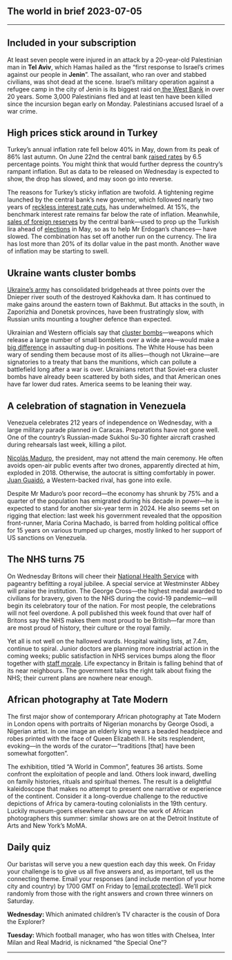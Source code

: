 ## The world in brief 2023-07-05

----------

## Included in your subscription



At least seven people were injured in an attack by a 20-year-old Palestinian man in <strong>Tel Aviv</strong>, which Hamas hailed as the “first response to Israel’s crimes against our people in <strong>Jenin</strong>”. The assailant, who ran over and stabbed civilians, was shot dead at the scene. Israel’s military operation against a refugee camp in the city of Jenin is its biggest raid on[ the West Bank](https://www.economist.com/middle-east-and-africa/2023/07/03/israel-launches-its-biggest-raid-on-the-west-bank-in-over-20-years) in over 20 years. Some 3,000 Palestinians fled and at least ten have been killed since the incursion began early on Monday. Palestinians accused Israel of a war crime.

## High prices stick around in Turkey

Turkey’s annual inflation rate fell below 40% in May, down from its peak of 86% last autumn. On June 22nd the central bank [raised rates](https://www.economist.com/europe/2023/06/04/turkeys-president-erdogan-shifts-towards-sane-economics) by 6.5 percentage points. You might think that would further depress the country’s rampant inflation. But as data to be released on Wednesday is expected to show, the drop has slowed, and may soon go into reverse.

The reasons for Turkey’s sticky inflation are twofold. A tightening regime launched by the central bank’s new governor, which followed nearly two years of [reckless interest rate cuts](https://www.economist.com/europe/2023/06/22/turkish-property-prices-are-soaring), has underwhelmed. At 15%, the benchmark interest rate remains far below the rate of inflation. Meanwhile, [sales of foreign reserves](https://www.economist.com/finance-and-economics/2023/06/01/turkeys-bizarre-economic-experiment-enters-a-new-phase) by the central bank—used to prop up the Turkish lira ahead of [elections](https://www.economist.com/europe/2023/04/27/a-post-erdogan-turkey-would-only-partly-change-its-foreign-policy) in May, so as to help Mr Erdogan’s chances— have slowed. The combination has set off another run on the currency. The lira has lost more than 20% of its dollar value in the past month. Another wave of inflation may be starting to swell.

## Ukraine wants cluster bombs

[Ukraine’s army](https://www.economist.com/special-report/2023/07/03/the-war-in-ukraine-shows-how-technology-is-changing-the-battlefield) has consolidated bridgeheads at three points over the Dnieper river south of the destroyed Kakhovka dam. It has continued to make gains around the eastern town of Bakhmut. But attacks in the south, in Zaporizhia and Donetsk provinces, have been frustratingly slow, with Russian units mounting a tougher defence than expected.

Ukrainian and Western officials say that [cluster bombs](https://www.economist.com/military-terms-a-to-z)—weapons which release a large number of small bomblets over a wide area—would make a [big difference](https://www.economist.com/the-economist-explains/2022/07/07/why-are-cluster-munitions-so-dangerous) in assaulting dug-in positions. The White House has been wary of sending them because most of its allies—though not Ukraine—are signatories to a treaty that bans the munitions, which can pollute a battlefield long after a war is over. Ukrainians retort that Soviet-era cluster bombs have already been scattered by both sides, and that American ones have far lower dud rates. America seems to be leaning their way.

## A celebration of stagnation in Venezuela

Venezuela celebrates 212 years of independence on Wednesday, with a large military parade planned in Caracas. Preparations have not gone well. One of the country’s Russian-made Sukhoi Su-30 fighter aircraft crashed during rehearsals last week, killing a pilot. 

[Nicolás Maduro](https://www.economist.com/the-americas/2023/04/25/nicolas-maduro-venezuelas-autocrat-is-winning), the president, may not attend the main ceremony. He often avoids open-air public events after two drones, apparently directed at him, exploded in 2018. Otherwise, the autocrat is sitting comfortably in power. [Juan Guaidó](https://www.economist.com/the-americas/2019/01/26/juan-guaido-wins-diplomatic-recognition-as-venezuelas-president), a Western-backed rival, has gone into exile. 

Despite Mr Maduro’s poor record—the economy has shrunk by 75% and a quarter of the population has emigrated during his decade in power—he is expected to stand for another six-year term in 2024. He also seems set on rigging that election: last week his government revealed that the opposition front-runner, Maria Corina Machado, is barred from holding political office for 15 years on various trumped up charges, mostly linked to her support of US sanctions on Venezuela.

## The NHS turns 75

On Wednesday Britons will cheer their [National Health Service](https://www.economist.com/leaders/2023/05/25/how-to-fix-the-nhs) with pageantry befitting a royal jubilee. A special service at Westminster Abbey will praise the institution. The George Cross—the highest medal awarded to civilians for bravery, given to the NHS during the covid-19 pandemic—will begin its celebratory tour of the nation. For most people, the celebrations will not feel overdone. A poll published this week found that over half of Britons say the NHS makes them most proud to be British—far more than are most proud of history, their culture or the royal family.

Yet all is not well on the hallowed wards. Hospital waiting lists, at 7.4m, continue to spiral. Junior doctors are planning more industrial action in the coming weeks; public satisfaction in NHS services bumps along the floor together with [staff morale](https://www.economist.com/britain/2023/06/30/the-nhs-in-england-gets-a-plan-for-fixing-its-broken-workforce). Life expectancy in Britain is falling behind that of its near neighbours. The government talks the right talk about fixing the NHS; their current plans are nowhere near enough.

## African photography at Tate Modern

The first major show of contemporary African photography at Tate Modern in London opens with portraits of Nigerian monarchs by George Osodi, a Nigerian artist. In one image an elderly king wears a beaded headpiece and robes printed with the face of Queen Elizabeth II. He sits resplendent, evoking—in the words of the curator—“traditions [that] have been somewhat forgotten”.

The exhibition, titled “A World in Common”, features 36 artists. Some confront the exploitation of people and land. Others look inward, dwelling on family histories, rituals and spiritual themes. The result is a delightful kaleidoscope that makes no attempt to present one narrative or experience of the continent. Consider it a long-overdue challenge to the reductive depictions of Africa by camera-touting colonialists in the 19th century. Luckily museum-goers elsewhere can savour the work of African photographers this summer: similar shows are on at the Detroit Institute of Arts and New York’s MoMA.

## Daily quiz

Our baristas will serve you a new question each day this week. On Friday your challenge is to give us all five answers and, as important, tell us the connecting theme. Email your responses (and include mention of your home city and country) by 1700 GMT on Friday to [<span class="__cf_email__" data-cfemail="4213372b38073132302731312d0227212d2c2d2f2b31366c212d2f">[email&#160;protected]</span>](https://mail.google.com/mail/?view=cm&amp;fs=1&amp;tf=1&amp;to=QuizEspresso@economist.com). We’ll pick randomly from those with the right answers and crown three winners on Saturday.

<strong>Wednesday: </strong>Which animated children’s TV character is the cousin of Dora the Explorer?

<strong>Tuesday: </strong>Which football manager, who has won titles with Chelsea, Inter Milan and Real Madrid, is nicknamed “the Special One”?

----------
